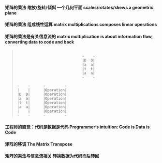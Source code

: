 #### 矩阵的乘法 缩放/旋转/倾斜 一个几何平面 scales/rotates/skews a geometric plane

#### 矩阵的乘法 组成线性运算 matrix multiplications composes linear operations

#### 矩阵的乘法是有关信息流的 matrix multiplication is about information flow, converting data to code and back 

> ```
> 
>                               -    -
>                               |D  D|
>                               |a  a|
>                               |t  t|
>                               |a  a|
>                               -    -
>                             
> -    -      -         -     
> |    |      |Operation|
> |D  D|      |Operation|
> |a  a|      |Operation|
> |t  t|      |Operation|
> |a  a|      |Operation|
> |    |      |Operation|
> -    -      -         -
> 
> ```

#### 工程师的直觉：代码是数据是代码 Programmer‘s intuition: Code is Data is Code

#### 矩阵的移调 The Matrix Transpose

#### 矩阵的乘法与信息流相关 转换数据为代码而后转回 
